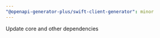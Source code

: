 ```yaml
---
"@openapi-generator-plus/swift-client-generator": minor
---
```


Update core and other dependencies
